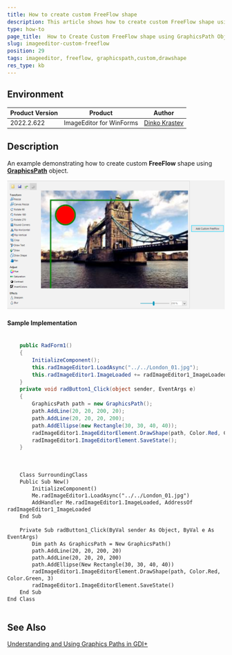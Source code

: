 ```yaml
---
title: How to create custom FreeFlow shape
description: This article shows how to create custom FreeFlow shape using GraphicsPath object
type: how-to
page_title:  How to Create Custom FreeFlow shape using GraphicsPath Object
slug: imageeditor-custom-freeflow
position: 29
tags: imageeditor, freeflow, graphicspath,custom,drawshape
res_type: kb
---
```


## Environment
|Product Version|Product|Author|
|----|----|----|
|2022.2.622|ImageEditor for WinForms|[Dinko Krastev](https://www.telerik.com/blogs/author/dinko-krastev)|


## Description

An example demonstrating how to create custom __FreeFlow__ shape using [__GraphicsPath__](https://docs.microsoft.com/en-us/dotnet/api/system.drawing.drawing2d.graphicspath?view=netframework-4.5) object. 

![imageeditor-custom-freeflow 001](images/imageeditor-custom-freeflow.png)

#### Sample Implementation


````C#

	public RadForm1()
	{
		InitializeComponent();
		this.radImageEditor1.LoadAsync("../../London_01.jpg");
		this.radImageEditor1.ImageLoaded += radImageEditor1_ImageLoaded;
	}
	private void radButton1_Click(object sender, EventArgs e)
	{
		GraphicsPath path = new GraphicsPath();
		path.AddLine(20, 20, 200, 20);
		path.AddLine(20, 20, 20, 200);
		path.AddEllipse(new Rectangle(30, 30, 40, 40));
		radImageEditor1.ImageEditorElement.DrawShape(path, Color.Red, Color.Green, 3);
		radImageEditor1.ImageEditorElement.SaveState();
	}
	

````
````VB.NET

	Class SurroundingClass
    Public Sub New()
        InitializeComponent()
        Me.radImageEditor1.LoadAsync("../../London_01.jpg")
        AddHandler Me.radImageEditor1.ImageLoaded, AddressOf radImageEditor1_ImageLoaded
    End Sub

    Private Sub radButton1_Click(ByVal sender As Object, ByVal e As EventArgs)
        Dim path As GraphicsPath = New GraphicsPath()
        path.AddLine(20, 20, 200, 20)
        path.AddLine(20, 20, 20, 200)
        path.AddEllipse(New Rectangle(30, 30, 40, 40))
        radImageEditor1.ImageEditorElement.DrawShape(path, Color.Red, Color.Green, 3)
        radImageEditor1.ImageEditorElement.SaveState()
    End Sub
End Class


````



## See Also

[Understanding and Using Graphics Paths in GDI+](https://www.c-sharpcorner.com/UploadFile/mahesh/understanding-and-using-graphics-paths-in-gdi/)
